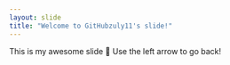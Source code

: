 ```yaml
---
layout: slide
title: "Welcome to GitHubzuly11's slide!"
---
```

This is my awesome slide :tada:
Use the left arrow to go back!
